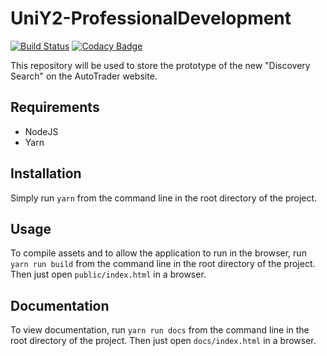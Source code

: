 # UniY2-ProfessionalDevelopment

[![Build Status](https://travis-ci.com/elliotleelewis/UniY2-ProfessionalDevelopment.svg?branch=master)](https://travis-ci.com/elliotleelewis/UniY2-ProfessionalDevelopment)
[![Codacy Badge](https://api.codacy.com/project/badge/Grade/d30ced5a0c734a9dae9adb89c77789fd)](https://www.codacy.com/app/elliotleelewis/UniY2-ProfessionalDevelopment?utm_source=github.com&utm_medium=referral&utm_content=elliotleelewis/UniY2-ProfessionalDevelopment&utm_campaign=Badge_Grade)

This repository will be used to store the prototype of the new "Discovery Search" on the AutoTrader website.

## Requirements

- NodeJS
- Yarn

## Installation

Simply run `yarn` from the command line in the root directory of the project.

## Usage

To compile assets and to allow the application to run in the browser, run `yarn run build` from the command line in the root directory of the project. Then just open `public/index.html` in a browser.

## Documentation

To view documentation, run `yarn run docs` from the command line in the root directory of the project. Then just open `docs/index.html` in a browser.
